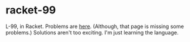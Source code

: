 racket-99
=========

L-99, in Racket.
Problems are [here](http://www.ic.unicamp.br/~meidanis/courses/mc336/2006s2/funcional/L-99_Ninety-Nine_Lisp_Problems.html).
(Although, that page is missing some problems.)
Solutions aren't too exciting.
I'm just learning the language.
